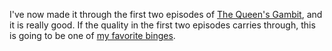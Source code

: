 I've now made it through the first two episodes of <a href="http://bingeworthy.io/tv/?id=https%3A%2F%2Fwww.metacritic.com%2Ftv%2Fthe-queens-gambit">The Queen's Gambit</a>, and it is really good. If the quality in the first two episodes carries through, this is going to be one of <a href="http://my.bingeworthy.io/davewiner/">my favorite binges</a>. 
